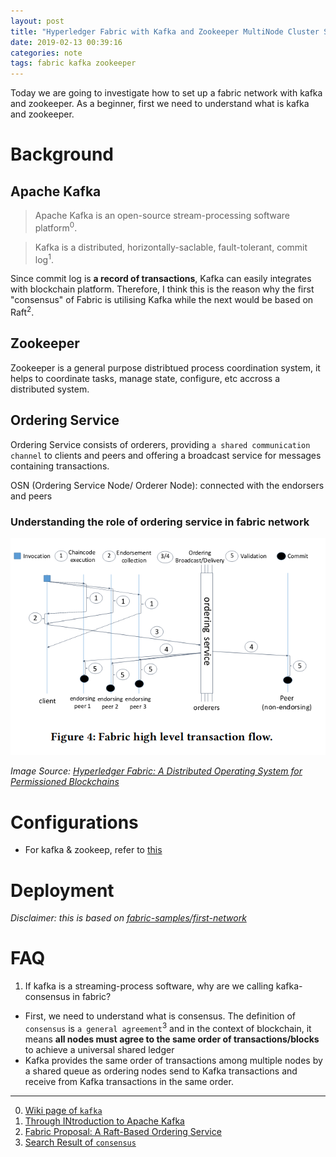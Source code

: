 ```yaml
---
layout: post
title: "Hyperledger Fabric with Kafka and Zookeeper MultiNode Cluster Setup"
date: 2019-02-13 00:39:16
categories: note
tags: fabric kafka zookeeper
---
```


Today we are going to investigate how to set up a fabric network with kafka and zookeeper. As a beginner, first we need to understand what is kafka and zookeeper.

# Background

## Apache Kafka

> Apache Kafka is an open-source stream-processing software platform<sup>0</sup>.

> Kafka is a distributed, horizontally-saclable, fault-tolerant, commit log<sup>1</sup>.

Since commit log is **a record of transactions**, Kafka can easily integrates with blockchain platform. Therefore, I think this is the reason why the first "consensus" of Fabric is utilising Kafka while the next would be based on Raft<sup>2</sup>.

## Zookeeper

Zookeeper is a general purpose distribtued process coordination system, it helps to coordinate tasks, manage state, configure, etc accross a distributed system.

## Ordering Service

Ordering Service consists of orderers, providing `a shared communication channel` to clients and peers and offering a broadcast service for messages containing transactions.

OSN (Ordering Service Node/ Orderer Node): connected with the endorsers and peers

### Understanding the role of ordering service in fabric network

![Fabric transaction flow](/assets/images/fabric_tx_flow.png)

*Image Source: [Hyperledger Fabric: A Distributed Operating System for Permissioned Blockchains](https://arxiv.org/pdf/1801.10228.pdf)*

# Configurations

* For kafka & zookeep, refer  to [this](https://github.com/hyperledger/fabric/blob/release-1.4/orderer/common/server/docker-compose.yml)

# Deployment

*Disclaimer: this is based on [fabric-samples/first-network](https://github.com/hyperledger/fabric-samples/tree/release-1.4/first-network)*


# FAQ

1. If kafka is a streaming-process software, why are we calling kafka-consensus in fabric?

- First, we need to understand what is consensus. The definition of `consensus` is `a general agreement`<sup>3</sup> and in the context of blockchain, it means **all nodes must agree to the same order of transactions/blocks** to achieve a universal shared ledger
- Kafka provides the same order of transactions among multiple nodes by a shared queue as ordering nodes send to Kafka transactions and receive from Kafka transactions in the same order.


---

0. [Wiki page of `kafka`](https://en.wikipedia.org/wiki/Apache_Kafka)
1. [Through INtroduction to Apache Kafka](https://hackernoon.com/thorough-introduction-to-apache-kafka-6fbf2989bbc1)
2. [Fabric Proposal: A Raft-Based Ordering Service](https://docs.google.com/document/d/138Brlx2BiYJm5bzFk_B0csuEUKYdXXr7Za9V7C76dwo/edit)
3. [Search Result of `consensus`](https://www.google.com/search?q=consensus)